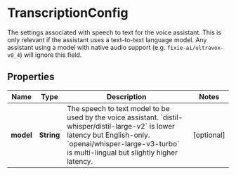 

# TranscriptionConfig

The settings associated with speech to text for the voice assistant. This is only relevant if the assistant uses a text-to-text language model. Any assistant using a model with native audio support (e.g. `fixie-ai/ultravox-v0_4`) will ignore this field.

## Properties

| Name | Type | Description | Notes |
|------------ | ------------- | ------------- | -------------|
|**model** | **String** | The speech to text model to be used by the voice assistant. &#x60;distil-whisper/distil-large-v2&#x60; is lower latency but English-only. &#x60;openai/whisper-large-v3-turbo&#x60; is multi-lingual but slightly higher latency. |  [optional] |



